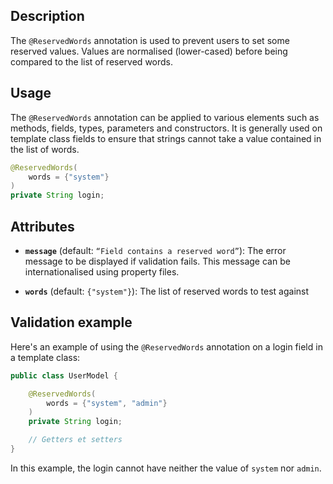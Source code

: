 
## Description

The `@ReservedWords` annotation is used to prevent users to set some reserved values. Values are normalised (lower-cased) before being compared to the list of reserved words.

## Usage

The `@ReservedWords` annotation can be applied to various elements such as methods, fields, types, parameters and constructors. It is generally used on template class fields to ensure that strings cannot take a value contained in the list of words.

```java
@ReservedWords(
    words = {"system"}
)
private String login;
```
## Attributes

- **`message`** (default: `“Field contains a reserved word”`): The error message to be displayed if validation fails. This message can be internationalised using property files.
    
- **`words`** (default: `{"system"}`): The list of reserved words to test against

## Validation example

Here's an example of using the `@ReservedWords` annotation on a login field in a template class:

```java
public class UserModel {

    @ReservedWords(
        words = {"system", "admin"}
    )
    private String login;

    // Getters et setters
}
```

In this example, the login cannot have neither the value of `system` nor `admin`.